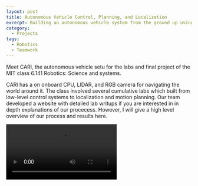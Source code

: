 ```yaml
---
layout: post
title: Autonomous Vehicle Control, Planning, and Localization
excerpt: Building an autonomous vehicle system from the ground up using ROS.<br><br>
category:
  - Projects
tags:
  - Robotics
  - Teamwork 
---
```


Meet CARl, the autonomous vehicle setu for the labs and final project of the MIT class 6.141 Robotics: Science and systems.  

CARl has a on onboard CPU, LIDAR, and RGB camera for navigating the world around it.  The class involved several cumulative labs which built from low-level control systems to localization and motion planning.  Our team developed a website with detailed lab writups if you are interested in in depth explanations of our procecess.  However, I will give a high level overview of our process and results here.  

![Localization Experiement](/assets/img/RSS/Localization_experiment.mp4)